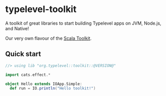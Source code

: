 # typelevel-toolkit

A toolkit of great libraries to start building Typelevel apps on JVM, Node.js, and Native!

Our very own flavour of the [Scala Toolkit](https://github.com/VirtusLab/toolkit).

## Quick start

```scala
//> using lib "org.typelevel::toolkit::@VERSION@"

import cats.effect.*

object Hello extends IOApp.Simple:
  def run = IO.println("Hello toolkit!")
```